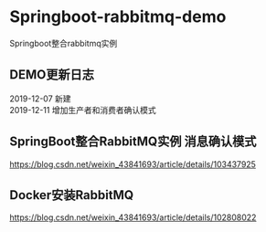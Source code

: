 # Springboot-rabbitmq-demo
Springboot整合rabbitmq实例

## DEMO更新日志
2019-12-07 新建</br>
2019-12-11 增加生产者和消费者确认模式

## SpringBoot整合RabbitMQ实例 消息确认模式
https://blog.csdn.net/weixin_43841693/article/details/103437925

## Docker安装RabbitMQ
https://blog.csdn.net/weixin_43841693/article/details/102808022


